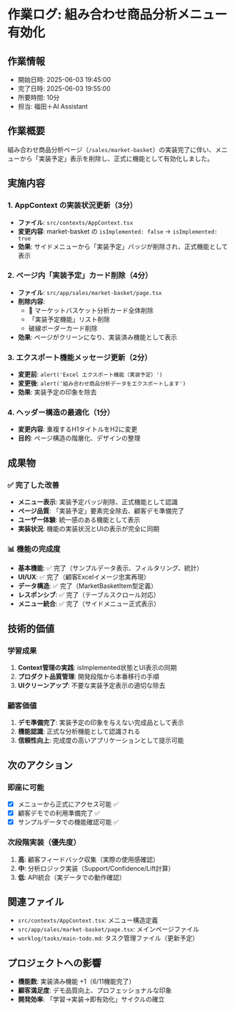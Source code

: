 # 作業ログ: 組み合わせ商品分析メニュー有効化

## 作業情報
- 開始日時: 2025-06-03 19:45:00
- 完了日時: 2025-06-03 19:55:00
- 所要時間: 10分
- 担当: 福田＋AI Assistant

## 作業概要
組み合わせ商品分析ページ（`/sales/market-basket`）の実装完了に伴い、メニューから「実装予定」表示を削除し、正式に機能として有効化しました。

## 実施内容

### 1. AppContext の実装状況更新（3分）
- **ファイル**: `src/contexts/AppContext.tsx`
- **変更内容**: market-basket の `isImplemented: false` → `isImplemented: true`
- **効果**: サイドメニューから「実装予定」バッジが削除され、正式機能として表示

### 2. ページ内「実装予定」カード削除（4分）
- **ファイル**: `src/app/sales/market-basket/page.tsx`
- **削除内容**: 
  - 🚧 マーケットバスケット分析カード全体削除
  - 「実装予定機能」リスト削除
  - 破線ボーダーカード削除
- **効果**: ページがクリーンになり、実装済み機能として表示

### 3. エクスポート機能メッセージ更新（2分）
- **変更前**: `alert('Excel エクスポート機能（実装予定）')`
- **変更後**: `alert('組み合わせ商品分析データをエクスポートします')`
- **効果**: 実装予定の印象を除去

### 4. ヘッダー構造の最適化（1分）
- **変更内容**: 重複するH1タイトルをH2に変更
- **目的**: ページ構造の階層化、デザインの整理

## 成果物

### ✅ **完了した改善**
- **メニュー表示**: 実装予定バッジ削除、正式機能として認識
- **ページ品質**: 「実装予定」要素完全除去、顧客デモ準備完了
- **ユーザー体験**: 統一感のある機能として表示
- **実装状況**: 機能の実装状況とUIの表示が完全に同期

### 📊 **機能の完成度**
- **基本機能**: ✅ 完了（サンプルデータ表示、フィルタリング、統計）
- **UI/UX**: ✅ 完了（顧客Excelイメージ忠実再現）
- **データ構造**: ✅ 完了（MarketBasketItem型定義）
- **レスポンシブ**: ✅ 完了（テーブルスクロール対応）
- **メニュー統合**: ✅ 完了（サイドメニュー正式表示）

## 技術的価値

### **学習成果**
1. **Context管理の実践**: isImplemented状態とUI表示の同期
2. **プロダクト品質管理**: 開発段階から本番移行の手順
3. **UIクリーンアップ**: 不要な実装予定表示の適切な除去

### **顧客価値**
1. **デモ準備完了**: 実装予定の印象を与えない完成品として表示
2. **機能認識**: 正式な分析機能として認識される
3. **信頼性向上**: 完成度の高いアプリケーションとして提示可能

## 次のアクション

### **即座に可能**
- [x] メニューから正式にアクセス可能 ✅
- [x] 顧客デモでの利用準備完了 ✅
- [x] サンプルデータでの機能確認可能 ✅

### **次段階実装（優先度）**
1. **高**: 顧客フィードバック収集（実際の使用感確認）
2. **中**: 分析ロジック実装（Support/Confidence/Lift計算）
3. **低**: API統合（実データでの動作確認）

## 関連ファイル
- `src/contexts/AppContext.tsx`: メニュー構造定義
- `src/app/sales/market-basket/page.tsx`: メインページファイル
- `worklog/tasks/main-todo.md`: タスク管理ファイル（更新予定）

## プロジェクトへの影響
- **機能数**: 実装済み機能 +1（6/11機能完了）
- **顧客満足度**: デモ品質向上、プロフェッショナルな印象
- **開発効率**: 「学習→実装→即有効化」サイクルの確立 